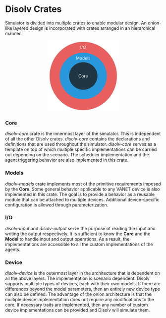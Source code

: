 # Disolv Crates

Simulator is divided into multiple crates to enable modular design.
An onion-like layered design is incorporated with crates arranged in an hierarchical manner.

<!-- ![Onion Architecture for crates](../resources/images/crates/onion.png) -->
<p align="center">
  <img style="max-width: 45%; height: auto;" src="../resources/images/crates/onion_v2.png">
</p>

### Core

_disolv-core_ crate is the innermost layer of the simulator. 
This is independent of all the other Disolv crates.
_disolv-core_ contains the declarations and definitions that are used throughout the simulator.
_disolv-core_ serves as a template on top of which multiple specific implementations can be carried out depending on the scenario.
The scheduler implementation and the agent triggering behavior are also implemented in this crate.

### Models

_disolv-models_ crate implements most of the primitive requirements imposed by the __Core__.
Some general behavior applicable to any VANET device is also implemented in this crate. 
The goal is to provide a behavior as a reusable module that can be attached to multiple devices.
Additional device-specific configuration is allowed through parameterization.

### I/O

_disolv-input_ and _disolv-output_ serve the purpose of reading the input and writing the output respectively.
It is sufficient to know the __Core__ and the __Model__ to handle input and output operations.
As a result, the implementations are accessible to all the custom implementations of the agents.


### Device

_disolv-device_ is the outermost layer in the architecture that is dependent on all the above layers.
The implementation is scenario dependent. 
Disolv supports multiiple types of devices, each with their own models.
If there are differences beyond the model parameters, then an entirely new device type can also be defined.
The advantage of the onion architecture is that the multiple device implementation does not require any modifications to the core.
If necessary traits are implemented, then any number of custom device implementations can be provided and Disolv will simulate them.
